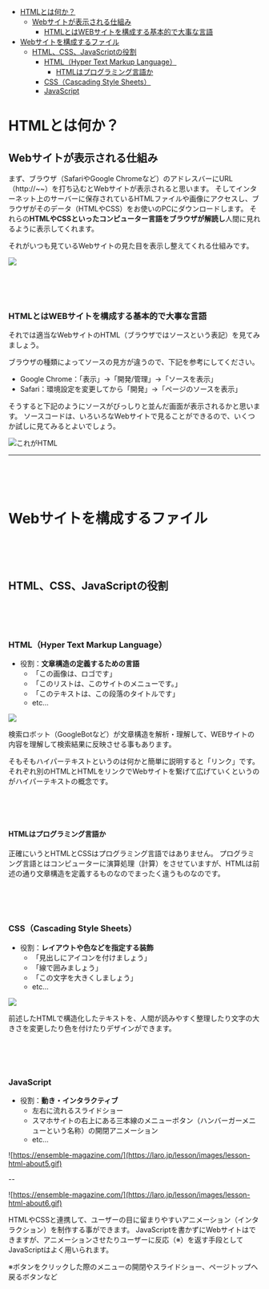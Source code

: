 - [HTMLとは何か？](#htmlとは何か)
  - [Webサイトが表示される仕組み](#webサイトが表示される仕組み)
    - [HTMLとはWEBサイトを構成する基本的で大事な言語](#htmlとはwebサイトを構成する基本的で大事な言語)
- [Webサイトを構成するファイル](#webサイトを構成するファイル)
  - [HTML、CSS、JavaScriptの役割](#htmlcssjavascriptの役割)
    - [HTML（Hyper Text Markup Language）](#htmlhyper-text-markup-language)
      - [HTMLはプログラミング言語か](#htmlはプログラミング言語か)
    - [CSS（Cascading Style Sheets）](#csscascading-style-sheets)
    - [JavaScript](#javascript)


# HTMLとは何か？


## Webサイトが表示される仕組み


まず、ブラウザ（SafariやGoogle Chromeなど）のアドレスバーにURL（http://~~）を打ち込むとWebサイトが表示されると思います。
そしてインターネット上のサーバーに保存されているHTMLファイルや画像にアクセスし、ブラウザがそのデータ（HTMLやCSS）をお使いのPCにダウンロードします。
それらの**HTMLやCSSといったコンピューター言語をブラウザが解読し**人間に見れるように表示してくれます。

それがいつも見ているWebサイトの見た目を表示し整えてくれる仕組みです。



![](https://laro.jp/lesson/images/lesson-html-about1.png)

<br><br><br>

### HTMLとはWEBサイトを構成する基本的で大事な言語

それでは適当なWebサイトのHTML（ブラウザではソースという表記）を見てみましょう。

ブラウザの種類によってソースの見方が違うので、下記を参考にしてください。

* Google Chrome：「表示」→「開発/管理」→「ソースを表示」
* Safari：環境設定を変更してから「開発」→「ページのソースを表示」

そうすると下記のようにソースがびっしりと並んだ画面が表示されるかと思います。
ソースコードは、いろいろなWebサイトで見ることができるので、いくつか試しに見てみるとよいでしょう。

![これがHTML](https://laro.jp/lesson/images/lesson-html-about2.png)


----------

<br><br><br>

# Webサイトを構成するファイル

<br><br><br>

## HTML、CSS、JavaScriptの役割

<br><br><br>

### HTML（Hyper Text Markup Language）


- 役割：**文章構造の定義するための言語**
    - 「この画像は、ロゴです」
    - 「このリストは、このサイトのメニューです。」
    - 「このテキストは、この段落のタイトルです」
    - etc…


![](https://laro.jp/lesson/images/lesson-html-about3.png)


検索ロボット（GoogleBotなど）が文章構造を解析・理解して、WEBサイトの内容を理解して検索結果に反映させる事もあります。

そもそもハイパーテキストというのは何かと簡単に説明すると「リンク」です。
それぞれ別のHTMLとHTMLをリンクでWebサイトを繋げて広げていくというのがハイパーテキストの概念です。

<br><br><br>

#### HTMLはプログラミング言語か

正確にいうとHTMLとCSSはプログラミング言語ではありません。
プログラミング言語とはコンピューターに演算処理（計算）をさせていますが、HTMLは前述の通り文章構造を定義するものなのでまったく違うものなのです。

<br><br><br>

### CSS（Cascading Style Sheets）


- 役割：**レイアウトや色などを指定する装飾**
    - 「見出しにアイコンを付けましょう」
    - 「線で囲みましょう」
    - 「この文字を大きくしましょう」
    - etc…


![](https://laro.jp/lesson/images/lesson-html-about4.png)


前述したHTMLで構造化したテキストを、人間が読みやすく整理したり文字の大きさを変更したり色を付けたりデザインができます。


<br><br><br>

### JavaScript


- 役割：**動き・インタラクティブ**
    - 左右に流れるスライドショー
    - スマホサイトの右上にある三本線のメニューボタン（ハンバーガーメニューという名称）の開閉アニメーション
    - etc…


![https://ensemble-magazine.com/](https://laro.jp/lesson/images/lesson-html-about5.gif)

--

![https://ensemble-magazine.com/](https://laro.jp/lesson/images/lesson-html-about6.gif)


HTMLやCSSと連携して、ユーザーの目に留まりやすいアニメーション（インタラクション）を制作する事ができます。
JavaScriptを書かずにWebサイトはできますが、アニメーションさせたりユーザーに反応（※）を返す手段としてJavaScriptはよく用いられます。

※ボタンをクリックした際のメニューの開閉やスライドショー、ページトップへ戻るボタンなど